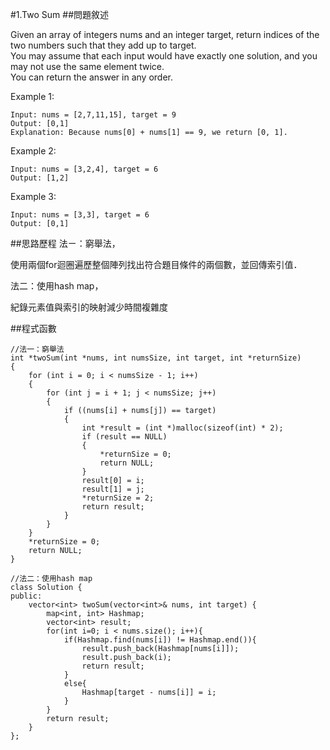 #1.Two Sum
##問題敘述

Given an array of integers nums and an integer target, return indices of the two numbers such that they add up to target.<br>
You may assume that each input would have exactly one solution, and you may not use the same element twice.
<br>
You can return the answer in any order. 

Example 1:<br>

```
Input: nums = [2,7,11,15], target = 9
Output: [0,1]
Explanation: Because nums[0] + nums[1] == 9, we return [0, 1].
```

Example 2:

```
Input: nums = [3,2,4], target = 6
Output: [1,2]
```
Example 3:

```
Input: nums = [3,3], target = 6
Output: [0,1]
```

##思路歷程
法ㄧ：窮舉法，

使用兩個for迴圈遍歷整個陣列找出符合題目條件的兩個數，並回傳索引值．

法二：使用hash map，

紀錄元素值與索引的映射減少時間複雜度



##程式函數

```
//法一：窮舉法
int *twoSum(int *nums, int numsSize, int target, int *returnSize)
{
    for (int i = 0; i < numsSize - 1; i++)
    {
        for (int j = i + 1; j < numsSize; j++)
        {
            if ((nums[i] + nums[j]) == target)
            {
                int *result = (int *)malloc(sizeof(int) * 2);
                if (result == NULL)
                {
                    *returnSize = 0;
                    return NULL;
                }
                result[0] = i;
                result[1] = j;
                *returnSize = 2;
                return result;
            }
        }
    }
    *returnSize = 0;
    return NULL;
}
```

```
//法二：使用hash map
class Solution {
public:
    vector<int> twoSum(vector<int>& nums, int target) {
        map<int, int> Hashmap;
        vector<int> result;
        for(int i=0; i < nums.size(); i++){
            if(Hashmap.find(nums[i]) != Hashmap.end()){ 
                result.push_back(Hashmap[nums[i]]);
                result.push_back(i);
                return result;
            }
            else{
                Hashmap[target - nums[i]] = i;
            }
        }
        return result;      
    }
};
```






